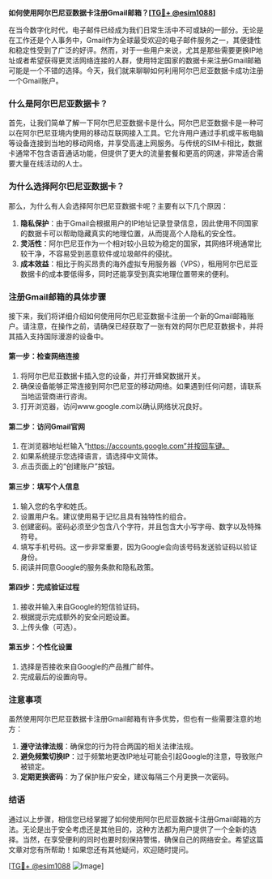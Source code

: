 **如何使用阿尔巴尼亚数据卡注册Gmail邮箱？[[TG💪+ @esim1088](https://t.me/s/esim1088)]**

在当今数字化时代，电子邮件已经成为我们日常生活中不可或缺的一部分。无论是在工作还是个人事务中，Gmail作为全球最受欢迎的电子邮件服务之一，其便捷性和稳定性受到了广泛的好评。然而，对于一些用户来说，尤其是那些需要更换IP地址或者希望获得更灵活网络连接的人群，使用特定国家的数据卡来注册Gmail邮箱可能是一个不错的选择。今天，我们就来聊聊如何利用阿尔巴尼亚数据卡成功注册一个Gmail账户。

### 什么是阿尔巴尼亚数据卡？

首先，让我们简单了解一下阿尔巴尼亚数据卡是什么。阿尔巴尼亚数据卡是一种可以在阿尔巴尼亚境内使用的移动互联网接入工具。它允许用户通过手机或平板电脑等设备连接到当地的移动网络，并享受高速上网服务。与传统的SIM卡相比，数据卡通常不包含语音通话功能，但提供了更大的流量套餐和更高的网速，非常适合需要大量在线活动的人士。

### 为什么选择阿尔巴尼亚数据卡？

那么，为什么有人会选择阿尔巴尼亚数据卡呢？主要有以下几个原因：

1. **隐私保护**：由于Gmail会根据用户的IP地址记录登录信息，因此使用不同国家的数据卡可以帮助隐藏真实的地理位置，从而提高个人隐私的安全性。
2. **灵活性**：阿尔巴尼亚作为一个相对较小且较为稳定的国家，其网络环境通常比较干净，不容易受到恶意软件或垃圾邮件的侵扰。
3. **成本效益**：相比于购买昂贵的海外虚拟专用服务器（VPS），租用阿尔巴尼亚数据卡的成本要低得多，同时还能享受到真实地理位置带来的便利。

### 注册Gmail邮箱的具体步骤

接下来，我们将详细介绍如何使用阿尔巴尼亚数据卡注册一个新的Gmail邮箱账户。请注意，在操作之前，请确保已经获取了一张有效的阿尔巴尼亚数据卡，并将其插入支持国际漫游的设备中。

#### 第一步：检查网络连接

1. 将阿尔巴尼亚数据卡插入您的设备，并打开蜂窝数据开关。
2. 确保设备能够正常连接到阿尔巴尼亚的移动网络。如果遇到任何问题，请联系当地运营商进行咨询。
3. 打开浏览器，访问www.google.com以确认网络状况良好。

#### 第二步：访问Gmail官网

1. 在浏览器地址栏输入“https://accounts.google.com”并按回车键。
2. 如果系统提示您选择语言，请选择中文简体。
3. 点击页面上的“创建账户”按钮。

#### 第三步：填写个人信息

1. 输入您的名字和姓氏。
2. 设置用户名。建议使用易于记忆且具有独特性的组合。
3. 创建密码。密码必须至少包含八个字符，并且包含大小写字母、数字以及特殊符号。
4. 填写手机号码。这一步非常重要，因为Google会向该号码发送验证码以验证身份。
5. 阅读并同意Google的服务条款和隐私政策。

#### 第四步：完成验证过程

1. 接收并输入来自Google的短信验证码。
2. 根据提示完成额外的安全问题设置。
3. 上传头像（可选）。

#### 第五步：个性化设置

1. 选择是否接收来自Google的产品推广邮件。
2. 完成最后的设置向导。

### 注意事项

虽然使用阿尔巴尼亚数据卡注册Gmail邮箱有许多优势，但也有一些需要注意的地方：

1. **遵守法律法规**：确保您的行为符合两国的相关法律法规。
2. **避免频繁切换IP**：过于频繁地更改IP地址可能会引起Google的注意，导致账户被锁定。
3. **定期更换密码**：为了保护账户安全，建议每隔三个月更换一次密码。

### 结语

通过以上步骤，相信您已经掌握了如何使用阿尔巴尼亚数据卡注册Gmail邮箱的方法。无论是出于安全考虑还是其他目的，这种方法都为用户提供了一个全新的选择。当然，在享受便利的同时也要时刻保持警惕，确保自己的网络安全。希望这篇文章对您有所帮助！如果您还有其他疑问，欢迎随时提问。

[[TG💪+ @esim1088](https://t.me/s/esim1088) ![Image](https://i.postimg.cc/4NQfJmqS/Snipaste-2025-05-13-00-14-12.png)]